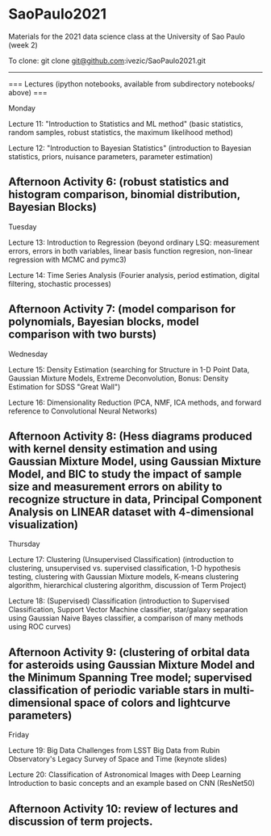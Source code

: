 # SaoPaulo2021
Materials for the 2021 data science class at the University of Sao Paulo (week 2)

To clone: git clone git@github.com:ivezic/SaoPaulo2021.git

---------------------------------------------------------------------- 
=== Lectures (ipython notebooks, available from subdirectory notebooks/ above) ===     
 
Monday 

Lecture 11: "Introduction to Statistics and ML method" 
(basic statistics, random samples, robust statistics, the maximum likelihood method)  
 
Lecture 12: "Introduction to Bayesian Statistics" 
(introduction to Bayesian statistics, priors, nuisance parameters, parameter estimation) 

Afternoon Activity 6: 
(robust statistics and histogram comparison, binomial distribution, Bayesian Blocks)   
-----------------------------------------------------------------------------

Tuesday 
 
Lecture 13: Introduction to Regression
(beyond ordinary LSQ: measurement errors, errors in both variables, linear basis function
regresion, non-linear regression with MCMC and pymc3) 
   
Lecture 14: Time Series Analysis
(Fourier analysis, period estimation, digital filtering, stochastic processes) 
 
Afternoon Activity 7: 
(model comparison for polynomials, Bayesian blocks, model comparison with two bursts) 
-----------------------------------------------------------------------------

Wednesday

Lecture 15: Density Estimation
(searching for Structure in 1-D Point Data, Gaussian Mixture Models, Extreme Deconvolution,
Bonus: Density Estimation for SDSS "Great Wall")

Lecture 16: Dimensionality Reduction
(PCA, NMF, ICA methods, and forward reference to Convolutional Neural Networks) 
          
Afternoon Activity 8: 
(Hess diagrams produced with kernel density estimation and using Gaussian Mixture Model,
 using Gaussian Mixture Model, and BIC to study the impact of sample size and measurement
 errors on ability to recognize structure in data, Principal Component Analysis on LINEAR 
 dataset with 4-dimensional visualization) 
-----------------------------------------------------------------------------

Thursday 

Lecture 17: Clustering (Unsupervised Classification) 
(introduction to clustering, unsupervised vs. supervised classification, 1-D hypothesis testing,
clustering with Gaussian Mixture models, K-means clustering algorithm, hierarchical clustering
algorithm, discussion of Term Project)
   
Lecture 18: (Supervised) Classification
(introduction to Supervised Classification, Support Vector Machine classifier,  star/galaxy 
separation using Gaussian Naive Bayes classifier, a comparison of many methods using ROC curves)
 
Afternoon Activity 9: 
(clustering of orbital data for asteroids using Gaussian Mixture Model and the Minimum Spanning 
Tree model; supervised classification of periodic variable stars in multi-dimensional space of 
colors and lightcurve parameters)
-----------------------------------------------------------------------------

Friday 

Lecture 19: Big Data Challenges from LSST
Big Data from Rubin Observatory's Legacy Survey of Space and Time (keynote slides)
   
Lecture 20: Classification of Astronomical Images with Deep Learning
Introduction to basic concepts and an example based on CNN (ResNet50)
  
Afternoon Activity 10: 
review of lectures and discussion of term projects.
-----------------------------------------------------------------------------
 